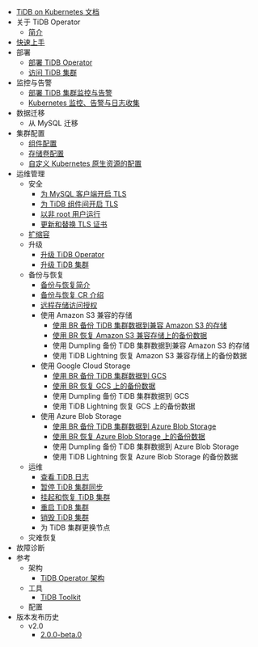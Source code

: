 <!-- markdownlint-disable MD007 -->
<!-- markdownlint-disable MD041 -->

- [TiDB on Kubernetes 文档](https://docs.pingcap.com/zh/tidb-in-kubernetes/dev)
- 关于 TiDB Operator
    - [简介](tidb-operator-overview.md)
- [快速上手](get-started.md)
- 部署
    - [部署 TiDB Operator](deploy-tidb-operator.md)
    - [访问 TiDB 集群](access-tidb.md)
- 监控与告警
  - [部署 TiDB 集群监控与告警](monitor-a-tidb-cluster.md)
  - [Kubernetes 监控、告警与日志收集](kubernetes-observability.md)
- 数据迁移
    - 从 MySQL 迁移
- 集群配置
  - [组件配置](component-configuration.md)
  - [存储卷配置](volume-configuration.md)
  - [自定义 Kubernetes 原生资源的配置](overlay.md)
- 运维管理
    - 安全
      - [为 MySQL 客户端开启 TLS](enable-tls-for-mysql-client.md)
      - [为 TiDB 组件间开启 TLS](enable-tls-between-components.md)
      - [以非 root 用户运行](containers-run-as-non-root-user.md)
      - [更新和替换 TLS 证书](renew-tls-certificate.md)
    - [扩缩容](scale-a-tidb-cluster.md)
    - 升级
      - [升级 TiDB Operator](upgrade-tidb-operator.md)
      - [升级 TiDB 集群](upgrade-a-tidb-cluster.md)
    - 备份与恢复
      - [备份与恢复简介](backup-restore-overview.md)
      - [备份与恢复 CR 介绍](backup-restore-cr.md)
      - [远程存储访问授权](grant-permissions-to-remote-storage.md)
      - 使用 Amazon S3 兼容的存储
        - [使用 BR 备份 TiDB 集群数据到兼容 Amazon S3 的存储](backup-to-aws-s3-using-br.md)
        - [使用 BR 恢复 Amazon S3 兼容存储上的备份数据](restore-from-aws-s3-using-br.md)
        - 使用 Dumpling 备份 TiDB 集群数据到兼容 Amazon S3 的存储
        - 使用 TiDB Lightning 恢复 Amazon S3 兼容存储上的备份数据
      - 使用 Google Cloud Storage
        - [使用 BR 备份 TiDB 集群数据到 GCS](backup-to-gcs-using-br.md)
        - [使用 BR 恢复 GCS 上的备份数据](restore-from-gcs-using-br.md)
        - 使用 Dumpling 备份 TiDB 集群数据到 GCS
        - 使用 TiDB Lightning 恢复 GCS 上的备份数据
      - 使用 Azure Blob Storage
        - [使用 BR 备份 TiDB 集群数据到 Azure Blob Storage](backup-to-azblob-using-br.md)
        - [使用 BR 恢复 Azure Blob Storage 上的备份数据](restore-from-azblob-using-br.md)
        - 使用 Dumpling 备份 TiDB 集群数据到 Azure Blob Storage
        - 使用 TiDB Lightning 恢复 Azure Blob Storage 的备份数据
    - 运维
        - [查看 TiDB 日志](view-logs.md)
        - [暂停 TiDB 集群同步](pause-sync-of-tidb-cluster.md)
        - [挂起和恢复 TiDB 集群](suspend-tidb-cluster.md)
        - [重启 TiDB 集群](restart-a-tidb-cluster.md)
        - [销毁 TiDB 集群](destroy-a-tidb-cluster.md)
        - 为 TiDB 集群更换节点
    - 灾难恢复
- 故障诊断
- 参考
    - 架构
      - [TiDB Operator 架构](architecture.md)
    - 工具
      - [TiDB Toolkit](tidb-toolkit.md)
    - 配置
- 版本发布历史
  - v2.0
    - [2.0.0-beta.0](releases/release-2.0.0-beta.0.md)